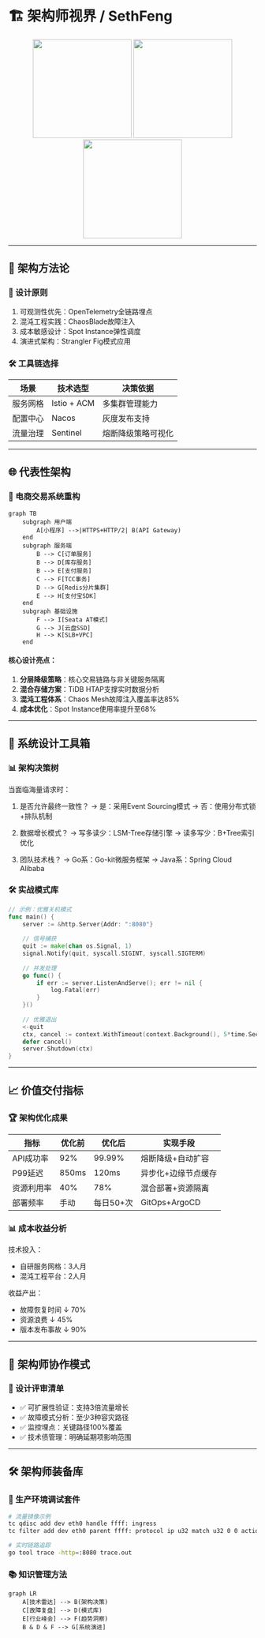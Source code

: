 # 🏗️ 架构师视界 / SethFeng 

<div align="center">
  <img src="https://img.shields.io/badge/🏛️-系统架构师-6c757d?style=flat-square" width="200">
  <img src="https://img.shields.io/badge/⚙️-云原生设计-343a40?style=flat-square" width="200">
  <img src="https://img.shields.io/badge/🔗-分布式系统-495057?style=flat-square" width="200">
</div>

---

## 🎯 架构方法论
### 📐 设计原则

1. 可观测性优先：OpenTelemetry全链路埋点
2. 混沌工程实践：ChaosBlade故障注入
3. 成本敏感设计：Spot Instance弹性调度
4. 演进式架构：Strangler Fig模式应用

### 🛠️ 工具链选择

| 场景           | 技术选型                | 决策依据                 |
|----------------|-------------------------|--------------------------|
| 服务网格       | Istio + ACM             | 多集群管理能力           |
| 配置中心       | Nacos                   | 灰度发布支持             |
| 流量治理       | Sentinel                | 熔断降级策略可视化       |


---

## 🌐 代表性架构
### 🚢 电商交易系统重构

```mermaid
graph TB
    subgraph 用户端
        A[小程序] -->|HTTPS+HTTP/2| B(API Gateway)
    end
    subgraph 服务端
        B --> C[订单服务]
        B --> D[库存服务]
        B --> E[支付服务]
        C --> F[TCC事务]
        D --> G[Redis分片集群]
        E --> H[支付宝SDK]
    end
    subgraph 基础设施
        F --> I[Seata AT模式]
        G --> J[云盘SSD]
        H --> K[SLB+VPC]
    end
```

#### 核心设计亮点：
1. **分层降级策略**：核心交易链路与非关键服务隔离
2. **混合存储方案**：TiDB HTAP支撑实时数据分析
3. **混沌工程体系**：Chaos Mesh故障注入覆盖率达85%
4. **成本优化**：Spot Instance使用率提升至68%

---

## 🧩 系统设计工具箱
### 📊 架构决策树

当面临海量请求时：
1. 是否允许最终一致性？ 
   → 是：采用Event Sourcing模式
   → 否：使用分布式锁+排队机制

2. 数据增长模式？
   → 写多读少：LSM-Tree存储引擎
   → 读多写少：B+Tree索引优化

3. 团队技术栈？
   → Go系：Go-kit微服务框架
   → Java系：Spring Cloud Alibaba


### 🛠️ 实战模式库
```go
// 示例：优雅关机模式
func main() {
    server := &http.Server{Addr: ":8080"}
    
    // 信号捕获
    quit := make(chan os.Signal, 1)
    signal.Notify(quit, syscall.SIGINT, syscall.SIGTERM)
    
    // 并发处理
    go func() {
        if err := server.ListenAndServe(); err != nil {
            log.Fatal(err)
        }
    }()
    
    // 优雅退出
    <-quit
    ctx, cancel := context.WithTimeout(context.Background(), 5*time.Second)
    defer cancel()
    server.Shutdown(ctx)
}
```

---

## 📈 价值交付指标
### 🏆 架构优化成果

| 指标           | 优化前 | 优化后 | 实现手段                  |
|----------------|--------|--------|---------------------------|
| API成功率      | 92%    | 99.99% | 熔断降级+自动扩容         |
| P99延迟        | 850ms  | 120ms  | 异步化+边缘节点缓存       |
| 资源利用率     | 40%    | 78%    | 混合部署+资源隔离         |
| 部署频率       | 手动   | 每日50+次 | GitOps+ArgoCD           |

### 📊 成本收益分析

技术投入： 
- 自研服务网格：3人月
- 混沌工程平台：2人月

收益产出：
- 故障恢复时间 ↓ 70%
- 资源浪费 ↓ 45%
- 版本发布事故 ↓ 90%

---

## 🤝 架构师协作模式

### 🔄 设计评审清单

- ✅ 可扩展性验证：支持3倍流量增长
- ✅ 故障模式分析：至少3种容灾路径
- ✅ 监控埋点：关键路径100%覆盖
- ✅ 技术债管理：明确延期项影响范围

---

## 🛠️ 架构师装备库

### 🧰 生产环境调试套件
```bash
# 流量镜像示例
tc qdisc add dev eth0 handle ffff: ingress
tc filter add dev eth0 parent ffff: protocol ip u32 match u32 0 0 action mirred egress mirror dev eth1

# 实时链路追踪
go tool trace -http=:8080 trace.out
```

### 📚 知识管理方法
```mermaid
graph LR
    A[技术雷达] --> B(架构决策)
    C[故障复盘] --> D(模式库)
    E[行业峰会] --> F(趋势洞察)
    B & D & F --> G[系统演进]
```

